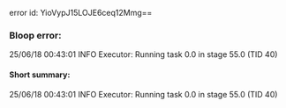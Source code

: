 error id: YioVypJ15LOJE6ceq12Mmg==
### Bloop error:

25/06/18 00:43:01 INFO Executor: Running task 0.0 in stage 55.0 (TID 40)
#### Short summary: 

25/06/18 00:43:01 INFO Executor: Running task 0.0 in stage 55.0 (TID 40)